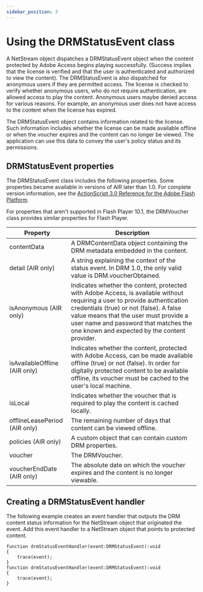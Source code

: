 ```yaml
---
sidebar_position: 3
---
```


# Using the DRMStatusEvent class

A NetStream object dispatches a DRMStatusEvent object when the content protected
by Adobe Access begins playing successfully. (Success implies that the license
is verified and that the user is authenticated and authorized to view the
content). The DRMStatusEvent is also dispatched for anonymous users if they are
permitted access. The license is checked to verify whether anonymous users, who
do not require authentication, are allowed access to play the content. Anonymous
users maybe denied access for various reasons. For example, an anonymous user
does not have access to the content when the license has expired.

The DRMStatusEvent object contains information related to the license. Such
information includes whether the license can be made available offline or when
the voucher expires and the content can no longer be viewed. The application can
use this data to convey the user's policy status and its permissions.

## DRMStatusEvent properties

The DRMStatusEvent class includes the following properties. Some properties
became available in versions of AIR later than 1.0. For complete version
information, see the
[ActionScript 3.0 Reference for the Adobe Flash Platform](https://help.adobe.com/en_US/FlashPlatform/reference/actionscript/3/index.html).

For properties that aren't supported in Flash Player 10.1, the DRMVoucher class
provides similar properties for Flash Player.

| Property                      | Description                                                                                                                                                                                                                                                                                             |
| ----------------------------- | ------------------------------------------------------------------------------------------------------------------------------------------------------------------------------------------------------------------------------------------------------------------------------------------------------- |
| contentData                   | A DRMContentData object containing the DRM metadata embedded in the content.                                                                                                                                                                                                                            |
| detail (AIR only)             | A string explaining the context of the status event. In DRM 1.0, the only valid value is DRM.voucherObtained.                                                                                                                                                                                           |
| isAnonymous (AIR only)        | Indicates whether the content, protected with Adobe Access, is available without requiring a user to provide authentication credentials (true) or not (false). A false value means that the user must provide a user name and password that matches the one known and expected by the content provider. |
| isAvailableOffline (AIR only) | Indicates whether the content, protected with Adobe Access, can be made available offline (true) or not (false). In order for digitally protected content to be available offline, its voucher must be cached to the user's local machine.                                                              |
| isLocal                       | Indicates whether the voucher that is required to play the content is cached locally.                                                                                                                                                                                                                   |
| offlineLeasePeriod (AIR only) | The remaining number of days that content can be viewed offline.                                                                                                                                                                                                                                        |
| policies (AIR only)           | A custom object that can contain custom DRM properties.                                                                                                                                                                                                                                                 |
| voucher                       | The DRMVoucher.                                                                                                                                                                                                                                                                                         |
| voucherEndDate (AIR only)     | The absolute date on which the voucher expires and the content is no longer viewable.                                                                                                                                                                                                                   |

## Creating a DRMStatusEvent handler

The following example creates an event handler that outputs the DRM content
status information for the NetStream object that originated the event. Add this
event handler to a NetStream object that points to protected content.

    function drmStatusEventHandler(event:DRMStatusEvent):void
    {
    	trace(event);
    }
    function drmStatusEventHandler(event:DRMStatusEvent):void
    {
    	trace(event);
    }
